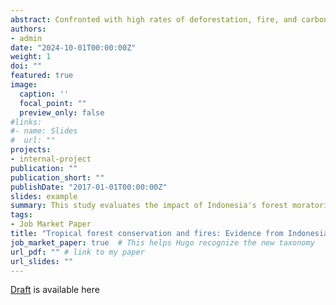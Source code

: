 ```yaml
---
abstract: Confronted with high rates of deforestation, fire, and carbon emissions, the Indonesian government implemented a forest moratorium to halt land conversions by firms within protected forests and peatlands. This paper provides new evidence on its effect on fires, an environmental hazard closely associated with tropical deforestation. Using high-resolution satellite data and a matched difference-in-differences framework, I show that while the moratorium curbs deforestation, it does not reduce fire incidents. Protected peatlands within the moratorium boundaries exhibit an 18% higher burn probability after the moratorium compared to pre-treatment periods, relative to non-protected areas. The increase in fires is not attributed to direct illegal encroachment for oil palm plantations but rather to cross-boundary degradation pressures from neighboring plantations not sanctioned by the moratorium. Land conversions within these neighboring plantations weaken the natural fire resilience of adjacent protected peatlands, creating conditions for widespread fires across degraded, vulnerable landscapes. This highlights a critical policy concern: without complementary land management, conservation efforts may be compromised by intensified fire risks in protected areas lacking active oversight.
authors:
- admin
date: "2024-10-01T00:00:00Z"
weight: 1
doi: ""
featured: true
image:
  caption: ''
  focal_point: ""
  preview_only: false
#links:
#- name: Slides
#  url: ""
projects:
- internal-project
publication: ""
publication_short: ""
publishDate: "2017-01-01T00:00:00Z"
slides: example
summary: This study evaluates the impact of Indonesia's forest moratorium on fire activity, where fire is commonly used for agricultural preparation. While the moratorium has halted land conversions in protected areas, it has not achieved expected environmental benefits, such as reduced fires and smoke. The puzzle is unpacked utilizing the agricultural land use change captured by a time series of high-resolution Earth observations. 
tags:
- Job Market Paper
title: "Tropical forest conservation and fires: Evidence from Indonesia"
job_market_paper: true  # This helps Hugo recognize the new taxonomy
url_pdf: "" # link to my paper
url_slides: ""
---
```


[Draft](https://www.dropbox.com/scl/fi/f6ky005xhkhen8e7140zr/JMP_IndonesiaFire_KW.pdf?rlkey=8yj0z0ti2sbkbcejlab68ieuf&st=0leiysol&dl=0) is available here  
  
